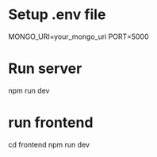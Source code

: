 # Setup .env file

MONGO_URI=your_mongo_uri
PORT=5000

# Run server
npm run dev

# run frontend 
cd frontend
npm run dev